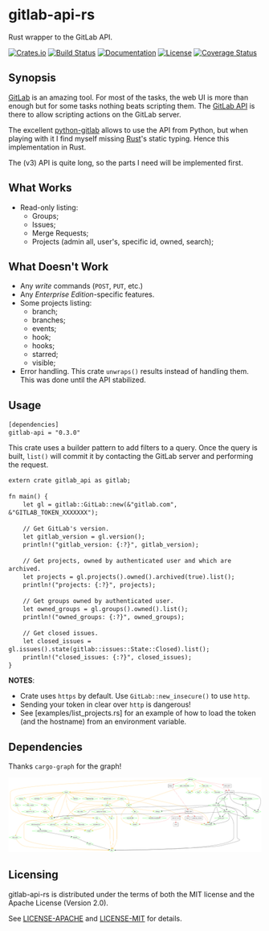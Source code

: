 # gitlab-api-rs

Rust wrapper to the GitLab API.

[![Crates.io](https://img.shields.io/crates/v/gitlab-api.svg)](https://crates.io/crates/gitlab-api)
[![Build Status](https://travis-ci.org/nbigaouette/gitlab-api-rs.svg?branch=master)](https://travis-ci.org/nbigaouette/gitlab-api-rs)
[![Documentation](https://docs.rs/gitlab-api/badge.svg)](https://docs.rs/gitlab-api)
[![License](https://img.shields.io/crates/l/gitlab-api.svg)](#licensing)
[![Coverage Status](https://coveralls.io/repos/github/nbigaouette/gitlab-api-rs/badge.svg?branch=master)](https://coveralls.io/github/nbigaouette/gitlab-api-rs?branch=master)

## Synopsis

[GitLab](https://about.gitlab.com/) is an amazing tool. For most of the tasks, the web UI is more than enough but for some tasks nothing beats scripting them. The [GitLab API](https://docs.gitlab.com/ce/api/) is there to allow scripting actions on the GitLab server.

The excellent [python-gitlab](https://github.com/gpocentek/python-gitlab) allows to use the API from Python, but when playing with it I find myself missing [Rust](https://www.rust-lang.org/)'s static typing. Hence this implementation in Rust.

The (v3) API is quite long, so the parts I need will be implemented first.


## What Works

* Read-only listing:
    * Groups;
    * Issues;
    * Merge Requests;
    * Projects (admin all, user's, specific id, owned, search);


## What Doesn't Work

* Any _write_ commands (`POST`, `PUT`, etc.)
* Any _Enterprise Edition_-specific features.
* Some projects listing:
    * branch;
    * branches;
    * events;
    * hook;
    * hooks;
    * starred;
    * visible;
* Error handling. This crate `unwraps()` results instead of handling them. This was done until the API stabilized.


## Usage


```
[dependencies]
gitlab-api = "0.3.0"
```

This crate uses a builder pattern to add filters to a query. Once the query is built, `list()` will commit it by contacting the GitLab server and performing the request.

```
extern crate gitlab_api as gitlab;

fn main() {
    let gl = gitlab::GitLab::new(&"gitlab.com", &"GITLAB_TOKEN_XXXXXXX");

    // Get GitLab's version.
    let gitlab_version = gl.version();
    println!("gitlab_version: {:?}", gitlab_version);

    // Get projects, owned by authenticated user and which are archived.
    let projects = gl.projects().owned().archived(true).list();
    println!("projects: {:?}", projects);

    // Get groups owned by authenticated user.
    let owned_groups = gl.groups().owned().list();
    println!("owned_groups: {:?}", owned_groups);

    // Get closed issues.
    let closed_issues = gl.issues().state(gitlab::issues::State::Closed).list();
    println!("closed_issues: {:?}", closed_issues);
}
```

**NOTES**:
* Crate uses `https` by default. Use `GitLab::new_insecure()` to use `http`.
* Sending your token in clear over `http` is dangerous!
* See [examples/list_projects.rs] for an example of how to load the token (and the hostname) from an environment variable.


## Dependencies

Thanks `cargo-graph` for the graph!

![Dependencies](gitlab-api-rs.png)


## Licensing

gitlab-api-rs is distributed under the terms of both the MIT license and the Apache License (Version 2.0).

See [LICENSE-APACHE](./LICENSE-APACHE) and [LICENSE-MIT](./LICENSE-MIT) for details.
